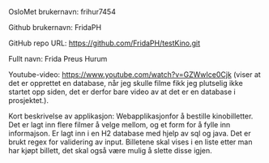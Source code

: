 OsloMet brukernavn: frihur7454

Github brukernavn: FridaPH

GitHub repo URL: https://github.com/FridaPH/testKino.git

Fullt navn: Frida Preus Hurum

Youtube-video: https://www.youtube.com/watch?v=GZWwIce0Cjk (viser at det er opprettet en database, når jeg skulle filme fikk jeg plutselig ikke startet opp siden, det er derfor bare video av at det er en database i prosjektet.). 

Kort beskrivelse av applikasjon: Webapplikasjonfor å bestille kinobilletter. Det er lagt inn flere filmer å velge mellom, og et form for å fylle inn informajson. Er lagt inn i en H2 database med hjelp av sql og java. Det er brukt regex for validering av input. Billetene skal vises i en liste etter man har kjøpt billett, det skal også være mulig å slette disse igjen. 

